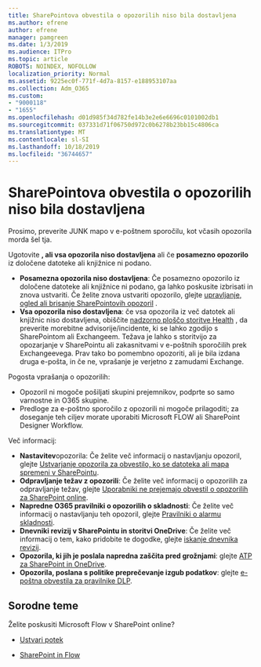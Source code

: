 ```yaml
---
title: SharePointova obvestila o opozorilih niso bila dostavljena
ms.author: efrene
author: efrene
manager: pamgreen
ms.date: 1/3/2019
ms.audience: ITPro
ms.topic: article
ROBOTS: NOINDEX, NOFOLLOW
localization_priority: Normal
ms.assetid: 9225ec0f-771f-4d7a-8157-e188953107aa
ms.collection: Adm_O365
ms.custom:
- "9000118"
- "1655"
ms.openlocfilehash: d01d985f34d782fe14b3e2e6e6696c0101002db1
ms.sourcegitcommit: 037331d71f06750d972c0b6278b23bb15c4806ca
ms.translationtype: MT
ms.contentlocale: sl-SI
ms.lasthandoff: 10/18/2019
ms.locfileid: "36744657"
---
```

# <a name="sharepoint-alert-notifications-not-delivered"></a>SharePointova obvestila o opozorilih niso bila dostavljena

Prosimo, preverite JUNK mapo v e-poštnem sporočilu, kot včasih opozorila morda šel tja.

Ugotovite **, ali vsa opozorila niso dostavljena** ali če **posamezno opozorilo** iz določene datoteke ali knjižnice ni podano.

- **Posamezna opozorila niso dostavljena**: Če posamezno opozorilo iz določene datoteke ali knjižnice ni podano, ga lahko poskusite izbrisati in znova ustvariti. Če želite znova ustvariti opozorilo, glejte [upravljanje, ogled ali brisanje SharePointovih opozoril](https://support.office.com/article/manage-view-or-delete-sharepoint-alerts-99dfb19c-9a90-4a8c-aba1-aa8c8afb0de2?ui=en-US&rs=&ad=US#ID0EAADAAA=Online) .
- **Vsa opozorila niso dostavljena**: če vsa opozorila iz več datotek ali knjižnic niso dostavljena, obiščite [nadzorno ploščo storitve Health](https://admin.microsoft.com/AdminPortal/Home#/servicehealth) , da preverite morebitne advisorije/incidente, ki se lahko zgodijo s SharePointom ali Exchangeem. Težava je lahko s storitvijo za opozarjanje v SharePointu ali zakasnitvami v e-poštnih sporočilih prek Exchangeevega. Prav tako bo pomembno opozoriti, ali je bila izdana druga e-pošta, in če ne, vprašanje je verjetno z zamudami Exchange.

Pogosta vprašanja o opozorilih:

- Opozoril ni mogoče pošiljati skupini prejemnikov, podprte so samo varnostne in O365 skupine.
- Predloge za e-poštno sporočilo z opozorili ni mogoče prilagoditi; za doseganje teh ciljev morate uporabiti Microsoft FLOW ali SharePoint Designer Workflow.

Več informacij:

- **Nastavitev**opozorila: Če želite več informacij o nastavljanju opozoril, glejte [Ustvarjanje opozorila za obvestilo, ko se datoteka ali mapa spremeni v SharePointu](https://support.office.com/article/create-an-alert-to-get-notified-when-a-file-or-folder-changes-in-sharepoint-e5a79e7b-a146-46da-a9ef-d65409ba8918).
- **Odpravljanje težav z opozorili**: Če želite več informacij o opozorilih za odpravljanje težav, glejte [Uporabniki ne prejemajo obvestil o opozorilih za SharePoint online](https://docs.microsoft.com/sharepoint/support/sites/no-alert-notifications).
- **Napredne O365 pravilniki o opozorilih o skladnosti**: Če želite več informacij o nastavljanju teh opozoril, glejte [Pravilniki o alarmu skladnosti](https://docs.microsoft.com/office365/securitycompliance/alert-policies).
- **Dnevniki revizij v SharePointu in storitvi OneDrive**: Če želite več informacij o tem, kako pridobite te dogodke, glejte [iskanje dnevnika revizij](https://docs.microsoft.com/office365/securitycompliance/search-the-audit-log-in-security-and-compliance#search-the-audit-log).
- **Opozorila, ki jih je poslala napredna zaščita pred grožnjami**: glejte [ATP za SharePoint in OneDrive](https://docs.microsoft.com/office365/securitycompliance/atp-for-spo-odb-and-teams).
- **Opozorila, poslana s politike preprečevanje izgub podatkov**: glejte [e-poštna obvestila za pravilnike DLP](https://docs.microsoft.com/office365/securitycompliance/use-notifications-and-policy-tips).

## <a name="related-topics"></a>Sorodne teme

Želite poskusiti Microsoft Flow v SharePoint online?

- [Ustvari potek](https://support.office.com/article/a9c3e03b-0654-46af-a254-20252e580d01)

- [SharePoint in Flow](https://flow.microsoft.com//blog/sharepoint-and-flow/)
